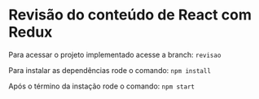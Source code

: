 # Revisão do conteúdo de React com Redux

Para acessar o projeto implementado acesse a branch: `revisao`

Para instalar as dependências rode o comando: `npm install`

Após o término da instação rode o comando: `npm start`
